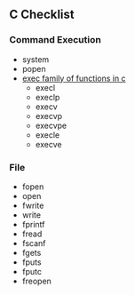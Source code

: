 
## C Checklist

### Command Execution

- system
- popen
- [exec family of functions in c](https://www.geeksforgeeks.org/exec-family-of-functions-in-c/)
  - execl
  - execlp
  - execv
  - execvp
  - execvpe
  - execle
  - execve

### File

- fopen
- open
- fwrite
- write
- fprintf
- fread
- fscanf
- fgets
- fputs
- fputc
- freopen
